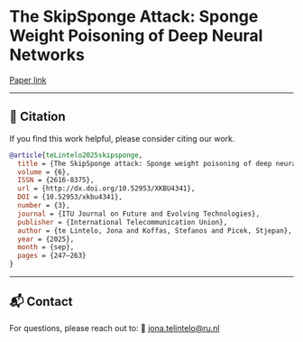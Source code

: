 # The SkipSponge Attack: Sponge Weight Poisoning of Deep Neural Networks

[Paper link](https://www.itu.int/pub/S-JNL-VOL6.ISSUE3-2025-A20)

---

## 📄 Citation

If you find this work helpful, please consider citing our work.

```bibtex
@article{teLintelo2025skipsponge,
  title = {The SkipSponge attack: Sponge weight poisoning of deep neural networks},
  volume = {6},
  ISSN = {2616-8375},
  url = {http://dx.doi.org/10.52953/XKBU4341},
  DOI = {10.52953/xkbu4341},
  number = {3},
  journal = {ITU Journal on Future and Evolving Technologies},
  publisher = {International Telecommunication Union},
  author = {te Lintelo, Jona and Koffas, Stefanos and Picek, Stjepan},
  year = {2025},
  month = {sep},
  pages = {247–263}
}
```
---

## 📬 Contact

For questions, please reach out to:
📧 [jona.telintelo@ru.nl](mailto:jona.telintelo@ru.nl)

